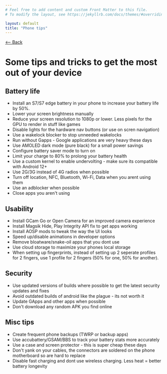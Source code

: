 ```yaml
---
# Feel free to add content and custom Front Matter to this file.
# To modify the layout, see https://jekyllrb.com/docs/themes/#overriding-theme-defaults

layout: default
title: "Phone tips"
---
```

[ <-- Back](../)
# Some tips and tricks to get the most out of your device

## Battery life
- Install an S7/S7 edge battery in your phone to increase your battery life by 50%.
- Lower your screen brightness manually
- Reduce your screen resolution to 1080p or lower. Less pixels for the GPU to render in stuff like games
- Disable lights for the hardware nav buttons (or use on scren navigation)
- Use a wakelock blocker to stop unneeded wakelocks
- Run without Gapps - Google applications are very heavy these days
- Use AMOLED dark mode (pure black) for a small power savings
- Configure battery saver mode to turn on
- Limit your charge to 80% to prolong your battery health
- Use a custom kernel to enable undervolting - make sure its compatible with Android 12+
- Use 2G/3G instead of 4G radios when possible
- Turn off location, NFC, Bluetooth, Wi-Fi, Data when you arent using them
- Use an adblocker when possible
- Close apps you aren't using

## Usability
- Install GCam Go or Open Camera for an improved camera experience
- Install Magsik Hide, Play Integrity API fix to get apps working
- Install AOSP mods to tweak the way the UI looks
- Speed up/disable animations in developer options
- Remove bloatware/snake-oil apps that you dont use
- Use cloud storage to maximize your phones local storage
- When setting up fingerprints, instead of setting up 2 seperate profiles for 2 fingers, use 1 profile for 2 fingers (50% for one, 50% for another).
  
## Security
- Use updated versions of builds where possible to get the latest security updates and fixes
- Avoid outdated builds of android like the plague - its not worth it
- Update GApps and other apps when possible
- Don't download any random APK you find online

## Misc tips
- Create frequent phone backups (TWRP or backup apps)
- Use accubattery/GSAM/BBS to track your battery stats more accurately
- Use a case and screen protector - this is super cheap these days
- Don't yank on your cables, the connectors are soldered on the phone motherboard so are hard to replace
- Disable fast charging and dont use wireless charging. Less heat = better battery longevity

